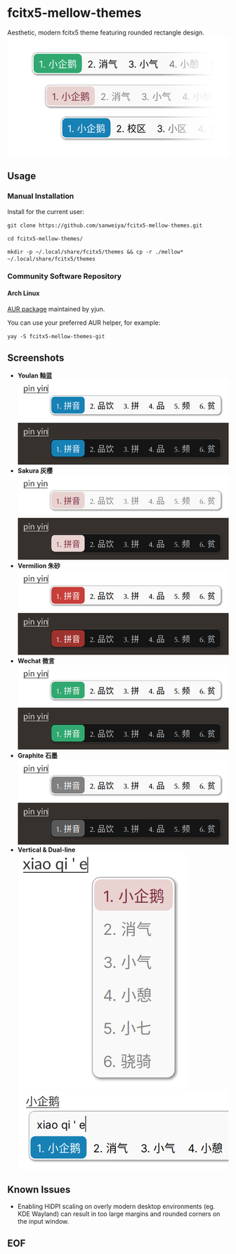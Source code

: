 # fcitx5-mellow-themes

Aesthetic, modern fcitx5 theme featuring rounded rectangle design.
![thumbnail](./preview/thumbnail.png)

## Usage

### Manual Installation

Install for the current user: 

```
git clone https://github.com/sanweiya/fcitx5-mellow-themes.git
```

```
cd fcitx5-mellow-themes/
```

```
mkdir -p ~/.local/share/fcitx5/themes && cp -r ./mellow* ~/.local/share/fcitx5/themes
```

### Community Software Repository

#### Arch Linux

[AUR package](https://aur.archlinux.org/packages/fcitx5-mellow-themes-git) maintained by yjun.

You can use your preferred AUR helper, for example:

```
yay -S fcitx5-mellow-themes-git
```

## Screenshots

- **Youlan 釉蓝**
  ![youlan](./preview/youlan.png) ![youlan-dark](./preview/youlan-dark.png)
- **Sakura 灰樱**
  ![sakura](./preview/sakura.png) ![youlan-dark](./preview/sakura-dark.png)
- **Vermilion 朱砂**
  ![vermilion](./preview/vermilion.png) ![vermilion-dark](./preview/vermilion-dark.png)
- **Wechat 微言**
  ![wechat](./preview/wechat.png) ![wechat-dark](./preview/wechat-dark.png)
- **Graphite 石墨**
  ![graphite](./preview/graphite.png) ![graphite-dark](./preview/graphite-dark.png)
- **Vertical & Dual-line**
  ![vertical](./preview/vertical.png) ![dual](./preview/dual.png)

## Known Issues

- Enabling HiDPI scaling on overly modern desktop environments (eg. KDE Wayland) can result in too large margins and rounded corners on the input window.

## EOF
